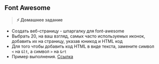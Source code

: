 
## Font Awesome

> **⚡️ Домашнее задание**
- Создать веб-страницу - шпаргалку для font-awesome
- Выбрать 20, на ваш взгляд, самых часто используемых иконок, добавить их на страницу, указав юникод и HTML код
- Для того чтобы добавить код HTML в виде текста, замените символ `<` на `&lt`, а символ `>` на `&rt`
- Пример выполнения. [Ссылка](https://danilevs.github.io/HomeWork/16/index.html)
